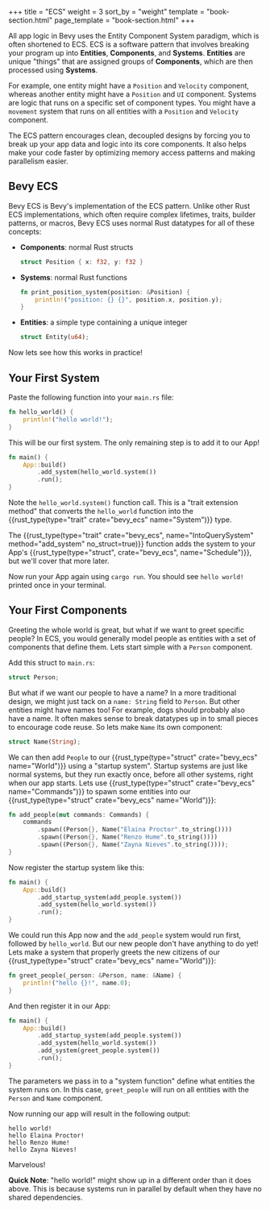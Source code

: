 +++
title = "ECS"
weight = 3
sort_by = "weight"
template = "book-section.html"
page_template = "book-section.html"
+++

All app logic in Bevy uses the Entity Component System paradigm, which is often shortened to ECS. ECS is a software pattern that involves breaking your program up into **Entities**, **Components**, and **Systems**. **Entities** are unique "things" that are assigned groups of **Components**, which are then processed using **Systems**.

For example, one entity might have a `Position` and `Velocity` component, whereas another entity might have a `Position` and `UI` component. Systems are logic that runs on a specific set of component types. You might have a `movement` system that runs on all entities with a `Position` and `Velocity` component.

The ECS pattern encourages clean, decoupled designs by forcing you to break up your app data and logic into its core components. It also helps make your code faster by optimizing memory access patterns and making parallelism easier.

## Bevy ECS

Bevy ECS is Bevy's implementation of the ECS pattern. Unlike other Rust ECS implementations, which often require complex lifetimes, traits, builder patterns, or macros, Bevy ECS uses normal Rust datatypes for all of these concepts:
* **Components**: normal Rust structs
    ```rs
    struct Position { x: f32, y: f32 }
    ```
* **Systems**: normal Rust functions
    ```rs
    fn print_position_system(position: &Position) {
        println!("position: {} {}", position.x, position.y);
    }
    ```
* **Entities**: a simple type containing a unique integer  
    ```rs
    struct Entity(u64);
    ```

Now lets see how this works in practice!

## Your First System

Paste the following function into your `main.rs` file:

```rs
fn hello_world() {
    println!("hello world!");
}
```

This will be our first system. The only remaining step is to add it to our App!

```rs
fn main() {
    App::build()
        .add_system(hello_world.system())
        .run();
}
```

Note the `hello_world.system()` function call. This is a "trait extension method" that converts the `hello_world` function into the {{rust_type(type="trait" crate="bevy_ecs" name="System")}} type.

The {{rust_type(type="trait" crate="bevy_ecs", name="IntoQuerySystem" method="add_system" no_struct=true)}} function adds the system to your App's {{rust_type(type="struct", crate="bevy_ecs", name="Schedule")}}, but we'll cover that more later.

Now run your App again using `cargo run`. You should see `hello world!` printed once in your terminal.

## Your First Components

Greeting the whole world is great, but what if we want to greet specific people? In ECS, you would generally model people as entities with a set of components that define them. Lets start simple with a `Person` component.

Add this struct to `main.rs`:
```rs
struct Person;
```

But what if we want our people to have a name? In a more traditional design, we might just tack on a `name: String` field to `Person`. But other entities might have names too! For example, dogs should probably also have a name. It often makes sense to break datatypes up in to small pieces to encourage code reuse. So lets make `Name` its own component:

```rs
struct Name(String);
```

We can then add `People` to our {{rust_type(type="struct" crate="bevy_ecs" name="World")}} using a "startup system". Startup systems are just like normal systems, but they run exactly once, before all other systems, right when our app starts. Lets use {{rust_type(type="struct" crate="bevy_ecs" name="Commands")}} to spawn some entities into our {{rust_type(type="struct" crate="bevy_ecs" name="World")}}:

```rs
fn add_people(mut commands: Commands) {
    commands
        .spawn((Person{}, Name("Elaina Proctor".to_string())))
        .spawn((Person{}, Name("Renzo Hume".to_string())))
        .spawn((Person{}, Name("Zayna Nieves".to_string())));
}
```

Now register the startup system like this:

```rs
fn main() {
    App::build()
        .add_startup_system(add_people.system())
        .add_system(hello_world.system())
        .run();
}
```

We could run this App now and the `add_people` system would run first, followed by `hello_world`. But our new people don't have anything to do yet! Lets make a system that properly greets the new citizens of our {{rust_type(type="struct" crate="bevy_ecs" name="World")}}:

```rs
fn greet_people(_person: &Person, name: &Name) {
    println!("hello {}!", name.0);
}
```

And then register it in our App:

```rs
fn main() {
    App::build()
        .add_startup_system(add_people.system())
        .add_system(hello_world.system())
        .add_system(greet_people.system())
        .run();
}
```

The parameters we pass in to a "system function" define what entities the system runs on. In this case, `greet_people` will run on all entities with the `Person` and `Name` component.

Now running our app will result in the following output:

```
hello world!
hello Elaina Proctor!
hello Renzo Hume!
hello Zayna Nieves!
```

Marvelous!

**Quick Note**: "hello world!" might show up in a different order than it does above. This is because systems run in parallel by default when they have no shared dependencies.

